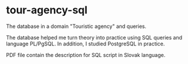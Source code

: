 # tour-agency-sql
The database in a domain "Touristic agency" and queries.

The database helped me turn theory into practice using SQL queries and language PL/PgSQL. In addition, I studied PostgreSQL in practice. 

PDF file contain the description for SQL script in Slovak language. 
